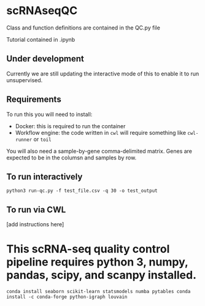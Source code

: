 # scRNAseqQC

Class and function definitions are contained in the QC.py file

Tutorial contained in .ipynb

## Under development
Currently we are still updating the interactive mode of this to enable it to run unsupervised.


## Requirements
To run this you will need to install:
* Docker: this is required to run the container
* Workflow engine: the code written in `cwl` will require something like `cwl-runner` or `toil`

You will also need a sample-by-gene comma-delimited matrix. Genes are expected to be in the columsn and samples by row.

## To run interactively
`python3 run-qc.py -f test_file.csv -q 30 -o test_output`

## To run via CWL
[add instructions here]


# This scRNA-seq quality control pipeline requires python 3, numpy, pandas, scipy, and scanpy installed.

`conda install seaborn scikit-learn statsmodels numba pytables
conda install -c conda-forge python-igraph louvain`
